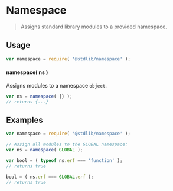 Namespace
===

> Assigns standard library modules to a provided namespace.


<!-- <usage> -->

## Usage

``` javascript
var namespace = require( '@stdlib/namespace' );
```

#### namespace( ns )

Assigns modules to a namespace `object`.

``` javascript
var ns = namespace( {} );
// returns {...}
```

<!-- </usage> -->


<!-- <examples> -->

## Examples

``` javascript
var namespace = require( '@stdlib/namespace' );

// Assign all modules to the GLOBAL namespace:
var ns = namespace( GLOBAL );

var bool = ( typeof ns.erf === 'function' );
// returns true

bool = ( ns.erf === GLOBAL.erf );
// returns true
```

<!-- </examples> -->


<!-- <links> -->

<!-- </links> -->

